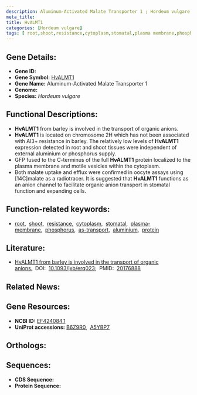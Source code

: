 ```yaml
---
description: Aluminum-Activated Malate Transporter 1 ; Hordeum vulgare
meta_title:
title: HvALMT1
categories: [Hordeum vulgare]
tags: [ root,shoot,resistance,cytoplasm,stomatal,plasma membrane,phosphorus,as transport,aluminium,protein ]
---
```


## Gene Details:
- **Gene ID:** []()
- **Gene Symbol:** <u>HvALMT1</u>
- **Gene Name:** Aluminum-Activated Malate Transporter 1
- **Genome:** []()
- **Species:** *Hordeum vulgare*

## Functional Descriptions:
   - **HvALMT1** from barley is involved in the transport of organic anions.
   - **HvALMT1** is located on chromosome 2H which has not been associated with Al3+ resistance in barley. The relatively low levels of **HvALMT1** expression detected in root and shoot tissues were independent of external aluminium or phosphorus supply.
   - GFP fused to the C-terminus of the full **HvALMT1** protein localized to the plasma membrane and motile vesicles within the cytoplasm.
   - Both malate uptake and efflux were confirmed in oocyte assays using [14C]malate as a radiotracer. It is suggested that **HvALMT1** functions as an anion channel to facilitate organic anion transport in stomatal function and expanding cells.

## Function-related keywords:
   - [root](/tags/root/),&nbsp;&nbsp;[shoot](/tags/shoot/),&nbsp;&nbsp;[resistance](/tags/resistance/),&nbsp;&nbsp;[cytoplasm](/tags/cytoplasm/),&nbsp;&nbsp;[stomatal](/tags/stomatal/),&nbsp;&nbsp;[plasma-membrane](/tags/plasma-membrane/),&nbsp;&nbsp;[phosphorus](/tags/phosphorus/),&nbsp;&nbsp;[as-transport](/tags/as-transport/),&nbsp;&nbsp;[aluminium](/tags/aluminium/),&nbsp;&nbsp;[protein](/tags/protein/)

## Literature:
   - [HvALMT1 from barley is involved in the transport of organic anions.](https://doi.org/10.1093/jxb/erq023)&nbsp;&nbsp;DOI:&nbsp;&nbsp;[10.1093/jxb/erq023](https://doi.org/10.1093/jxb/erq023);&nbsp;&nbsp;PMID:&nbsp;&nbsp;[20176888](https://pubmed.ncbi.nlm.nih.gov/20176888/)

## Related News:

## Gene Resources:
- **NCBI ID:**  [EF424084.1](https://www.ncbi.nlm.nih.gov/gene/?term=EF424084.1)
- **UniProt accessions:**  [B6Z9R0](https://www.uniprot.org/uniprotkb/B6Z9R0/entry),&nbsp;&nbsp;[A5YBP7](https://www.uniprot.org/uniprotkb/A5YBP7/entry)

## Orthologs:

## Sequences:
- **CDS Sequence:**
- **Protein Sequence:**
